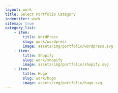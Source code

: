 ```yaml
---
layout: work
title: Select Portfolio Category
indentifer: work
sitemap: true
category_list:
    - item:
        title: WordPress
        slug: work/wordpress
        image: assets/img/portfolio/wordpress.svg
    - item:
        title: Shopify
        slug: work/shopify
        image: assets/img/portfolio/shopify.svg
    - item:
        title: Hugo
        slug: work/hugo
        image: assets/img/portfolio/hugo.svg
---
```

